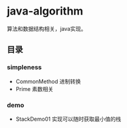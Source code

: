 # java-algorithm

算法和数据结构相关，java实现。

## 目录

### simpleness
- CommonMethod 进制转换
- Prime 素数相关

### demo
- StackDemo01  实现可以随时获取最小值的栈


